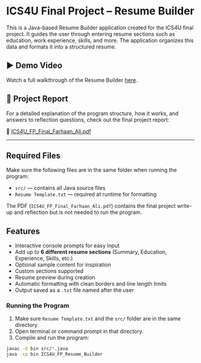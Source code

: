 # ICS4U Final Project – Resume Builder

This is a Java-based Resume Builder application created for the ICS4U final project. It guides the user through entering resume sections such as education, work experience, skills, and more. The application organizes this data and formats it into a structured resume.

## ▶️ Demo Video

Watch a full walkthrough of the Resume Builder [here](https://youtu.be/l_4ur4XKv8I).

## 📄 Project Report

For a detailed explanation of the program structure, how it works, and answers to reflection questions, check out the final project report:

📘 [ICS4U_FP_Final_Farhaan_Ali.pdf](ICS4U_FP_Final_Farhaan_Ali.pdf)

---

## Required Files

Make sure the following files are in the same folder when running the program:

- `src/` — contains all Java source files
- `Resume Template.txt` — required at runtime for formatting

The PDF (`ICS4U_FP_Final_Farhaan_Ali.pdf`) contains the final project write-up and reflection but is not needed to run the program.

## Features

- Interactive console prompts for easy input
- Add up to **6 different resume sections** (Summary, Education, Experience, Skills, etc.)
- Optional sample content for inspiration
- Custom sections supported
- Resume preview during creation
- Automatic formatting with clean borders and line length limits
- Output saved as a `.txt` file named after the user

### Running the Program

1. Make sure `Resume Template.txt` and the `src/` folder are in the same directory.
2. Open terminal or command prompt in that directory.
3. Compile and run the program:

```bash
javac -d bin src/*.java
java -cp bin ICS4U_FP_Resume_Builder
